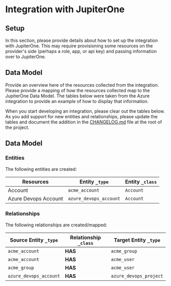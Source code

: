 # Integration with JupiterOne

## Setup

In this section, please provide details about how to set up the integration with
JupiterOne. This may require provisioning some resources on the provider's side
(perhaps a role, app, or api key) and passing information over to JupiterOne.

## Data Model

Provide an overview here of the resources collected from the integration. Please
provide a mapping of how the resources collected map to the JupiterOne Data
Model. The tables below were taken from the Azure integration to provide an
example of how to display that information.

When you start developing an integration, please clear out the tables below. As
you add support for new entities and relationships, please update the tables and
document the addition in the [CHANGELOG.md](../CHANGELOG.md) file at the root of
the project.

<!-- {J1_DOCUMENTATION_MARKER_START} -->
<!--
********************************************************************************
NOTE: ALL OF THE FOLLOWING DOCUMENTATION IS GENERATED USING THE
"j1-integration document" COMMAND. DO NOT EDIT BY HAND! PLEASE SEE THE DEVELOPER
DOCUMENTATION FOR USAGE INFORMATION:

https://github.com/JupiterOne/sdk/blob/master/docs/integrations/development.md
********************************************************************************
-->

## Data Model

### Entities

The following entities are created:

| Resources            | Entity `_type`         | Entity `_class` |
| -------------------- | ---------------------- | --------------- |
| Account              | `acme_account`         | `Account`       |
| Azure Devops Account | `azure_devops_account` | `Account`       |

### Relationships

The following relationships are created/mapped:

| Source Entity `_type`  | Relationship `_class` | Target Entity `_type`  |
| ---------------------- | --------------------- | ---------------------- |
| `acme_account`         | **HAS**               | `acme_group`           |
| `acme_account`         | **HAS**               | `acme_user`            |
| `acme_group`           | **HAS**               | `acme_user`            |
| `azure_devops_account` | **HAS**               | `azure_devops_project` |

<!--
********************************************************************************
END OF GENERATED DOCUMENTATION AFTER BELOW MARKER
********************************************************************************
-->
<!-- {J1_DOCUMENTATION_MARKER_END} -->
